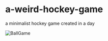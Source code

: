 # a-weird-hockey-game
a minimalist hockey game created in a day

![BallGame](https://github.com/resulozkaya/ball-game/assets/45940662/d5967e3d-2942-42a2-b198-5c9244a26018)
